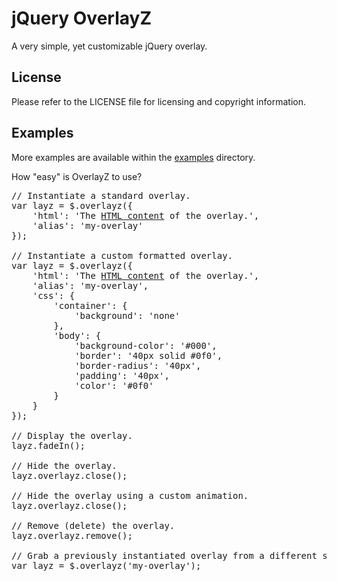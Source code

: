 jQuery OverlayZ
===============

A very simple, yet customizable jQuery overlay.

License
-------
Please refer to the LICENSE file for licensing and copyright information.

Examples
--------
More examples are available within the <a href="examples">examples</a> directory.

How "easy" is OverlayZ to use?
<pre>
// Instantiate a standard overlay.
var layz = $.overlayz({
	'html': 'The <u>HTML content</u> of the overlay.',
	'alias': 'my-overlay'
});

// Instantiate a custom formatted overlay.
var layz = $.overlayz({
	'html': 'The <u>HTML content</u> of the overlay.',
	'alias': 'my-overlay',
	'css': {
		'container': {
			'background': 'none'
		},
		'body': {
			'background-color': '#000',
			'border': '40px solid #0f0',
			'border-radius': '40px',
			'padding': '40px',
			'color': '#0f0'
		}
	}
});

// Display the overlay.
layz.fadeIn();

// Hide the overlay.
layz.overlayz.close();

// Hide the overlay using a custom animation.
layz.overlayz.close();

// Remove (delete) the overlay.
layz.overlayz.remove();

// Grab a previously instantiated overlay from a different scope.
var layz = $.overlayz('my-overlay');
</pre>
